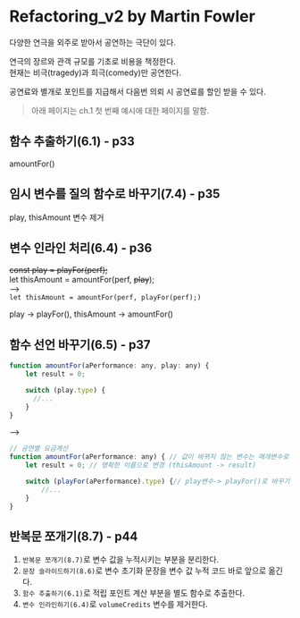 # Refactoring_v2 by Martin Fowler

다양한 연극을 외주로 받아서 공연하는 극단이 있다.

연극의 장르와 관객 규모를 기초로 비용을 책정한다.  
현재는 비극(tragedy)과 희극(comedy)만 공연한다.

공연료와 별개로 포인트를 지급해서 다음번 의뢰 시 공연료를 할인 받을 수 있다.

> 아래 페이지는 ch.1 첫 번째 예시에 대한 페이지를 말함.

## 함수 추출하기(6.1) - p33
amountFor()

## 임시 변수를 질의 함수로 바꾸기(7.4) - p35
play, thisAmount 변수 제거

## 변수 인라인 처리(6.4) - p36
~~const play = playFor(perf);~~  
let thisAmount = amountFor(perf, ~~play~~);  
-->  
`let thisAmount = amountFor(perf, playFor(perf);)`

play -> playFor(), thisAmount -> amountFor()

## 함수 선언 바꾸기(6.5) - p37
```javascript
function amountFor(aPerformance: any, play: any) {
    let result = 0;

    switch (play.type) {
      //...
    }
}
```
-->

```javascript
// 공연별 요금계산
function amountFor(aPerformance: any) { // 값이 바뀌지 않는 변수는 매개변수로 전달
    let result = 0; // 명확한 이름으로 변경 (thisAmount -> result)

    switch (playFor(aPerformance).type) {// play변수-> playFor()로 바꾸기
        //...
    }
}
```

## 반복문 쪼개기(8.7) - p44
1. `반복문 쪼개기(8.7)`로 변수 값을 누적시키는 부분을 분리한다.
2. `문장 슬라이드하기(8.6)`로 변수 초기화 문장을 변수 값 누적 코드 바로 앞으로 옮긴다.
3. `함수 추출하기(6.1)`로 적립 포인트 계산 부분을 별도 함수로 추출한다.
4. `변수 인라인하기(6.4)`로 `volumeCredits` 변수를 제거한다.
